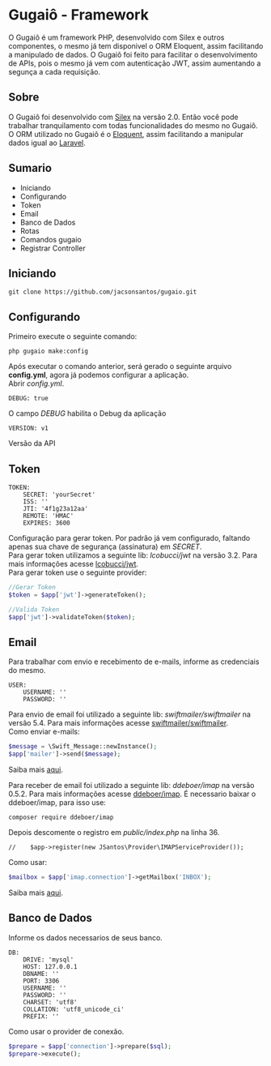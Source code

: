 # Gugaiô - Framework
O Gugaiô é um framework PHP, desenvolvido com Silex e outros componentes, o mesmo já tem disponivel o ORM Eloquent, assim facilitando a manipulado de dados.
O Gugaiô foi feito para facilitar o desenvolvimento de APIs, pois o mesmo já vem com autenticação JWT, assim aumentando a segunça a cada requisição.

## Sobre
O Gugaiô foi desenvolvido com [Silex](https://silex.sensiolabs.org) na versão 2.0. Então você pode trabalhar tranquilamento com todas funcionalidades do mesmo no Gugaiô.
O ORM utilizado no Gugaiô é o [Eloquent](https://github.com/illuminate/database), assim facilitando a manipular dados igual ao [Laravel](https://laravel.com).

## Sumario
* Iniciando
* Configurando
* Token
* Email
* Banco de Dados
* Rotas
* Comandos gugaio
* Registrar Controller

## Iniciando
```
git clone https://github.com/jacsonsantos/gugaio.git
```
## Configurando
Primeiro execute o seguinte comando:
```
php gugaio make:config
```
Após executar o comando anterior, será gerado o seguinte arquivo **config.yml**, agora já podemos configurar a aplicação.
<br>Abrir *config.yml*.
```
DEBUG: true
```
O campo *DEBUG* habilita o Debug da aplicação
```
VERSION: v1
```
Versão da API

## Token
```
TOKEN:
    SECRET: 'yourSecret'
    ISS: ''
    JTI: '4f1g23a12aa'
    REMOTE: 'HMAC'
    EXPIRES: 3600
```
Configuração para gerar token. Por padrão já vem configurado, faltando apenas sua chave de segurança (assinatura) em *SECRET*.
<br>Para gerar token utilizamos a seguinte lib: *lcobucci/jwt* na versão 3.2. Para mais informações acesse [lcobucci/jwt](https://github.com/lcobucci/jwt).
<br>Para gerar token use o seguinte provider:
```php
//Gerar Token
$token = $app['jwt']->generateToken();
```
```php
//Valida Token
$app['jwt']->validateToken($token);
```

## Email
Para trabalhar com envio e recebimento de e-mails, informe as credenciais do mesmo.
```
USER:
    USERNAME: ''
    PASSWORD: ''
```
Para envio de email foi utilizado a seguinte lib: *swiftmailer/swiftmailer* na versão 5.4. Para mais informações acesse [swiftmailer/swiftmailer](http://swiftmailer.org/docs/introduction.html).
<br>Como enviar e-mails:
```php
$message = \Swift_Message::newInstance();
$app['mailer']->send($message);
```
Saiba mais [aqui](http://swiftmailer.org/docs/introduction.html).

Para receber de email foi utilizado a seguinte lib: *ddeboer/imap* na versão 0.5.2. Para mais informações acesse [ddeboer/imap](https://github.com/ddeboer/imap).
É necessario baixar o ddeboer/imap, para isso use:
```
composer require ddeboer/imap
```
Depois descomente o registro em *public/index.php* na linha 36.
```
//    $app->register(new JSantos\Provider\IMAPServiceProvider());
```
Como usar:
```php
$mailbox = $app['imap.connection']->getMailbox('INBOX');
```
Saiba mais [aqui](https://github.com/ddeboer/imap).

## Banco de Dados
Informe os dados necessarios de seus banco.
```
DB:
    DRIVE: 'mysql'
    HOST: 127.0.0.1
    DBNAME: ''
    PORT: 3306
    USERNAME: ''
    PASSWORD: ''
    CHARSET: 'utf8'
    COLLATION: 'utf8_unicode_ci'
    PREFIX: ''
```
Como usar o provider de conexão.
```php
$prepare = $app['connection']->prepare($sql);
$prepare->execute();
```
